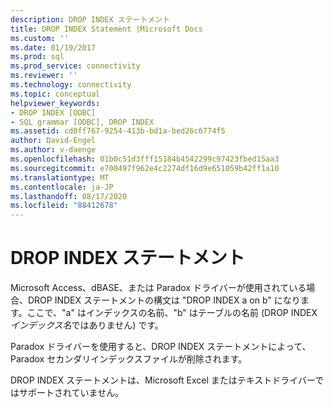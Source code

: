 ```yaml
---
description: DROP INDEX ステートメント
title: DROP INDEX Statement |Microsoft Docs
ms.custom: ''
ms.date: 01/19/2017
ms.prod: sql
ms.prod_service: connectivity
ms.reviewer: ''
ms.technology: connectivity
ms.topic: conceptual
helpviewer_keywords:
- DROP INDEX [ODBC]
- SQL grammar [ODBC], DROP INDEX
ms.assetid: cd0ff767-9254-413b-bd1a-bed26c6774f5
author: David-Engel
ms.author: v-daenge
ms.openlocfilehash: 01b0c51d3fff15184b4542299c97423fbed15aa3
ms.sourcegitcommit: e700497f962e4c2274df16d9e651059b42ff1a10
ms.translationtype: MT
ms.contentlocale: ja-JP
ms.lasthandoff: 08/17/2020
ms.locfileid: "88412678"
---
```

# <a name="drop-index-statement"></a>DROP INDEX ステートメント
Microsoft Access、dBASE、または Paradox ドライバーが使用されている場合、DROP INDEX ステートメントの構文は "DROP INDEX a on b" になります。ここで、"a" はインデックスの名前、"b" はテーブルの名前 (DROP INDEX *インデックス名*ではありません) です。  
  
 Paradox ドライバーを使用すると、DROP INDEX ステートメントによって、Paradox セカンダリインデックスファイルが削除されます。  
  
 DROP INDEX ステートメントは、Microsoft Excel またはテキストドライバーではサポートされていません。
